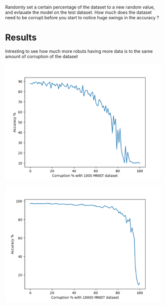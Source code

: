 Randomly set a certain percentage of the dataset to a new random value, and evlauate the model on the test dataset. How much does the dataset need to be corrupt before you start to notice huge swings in the accuracy ?


# Results
Intresting to see how much more robuts having more data is to the same amount of corruption of the dataset

![Corruption 1 000](./corruption_1000.png)

![Corruption 10 000](./corruption_10000.png)
